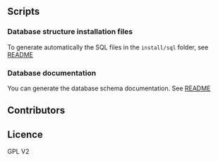 ## Scripts

### Database structure installation files

To generate automatically the SQL files in the `install/sql` folder, see [README](install/sql/README.md)

### Database documentation

You can generate the database schema documentation. See [README](doc/database/README.md)

## Contributors

## Licence

GPL V2

